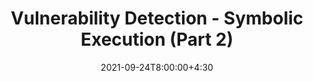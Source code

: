 ---
type: lecture
date: 2021-09-24T8:00:00+4:30
title: Vulnerability Detection - Symbolic Execution (Part 2)
tldr: "Symbolic Execution and its application for vulnerability detection."
thumbnail: /static_files/presentations/symex.png
links:
    - url: /static_files/presentations/vulsymex.pdf
      name: slides
---